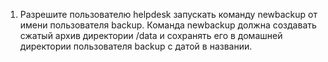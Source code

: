 1. Разрешите пользователю helpdesk запускать команду newbackup от имени пользователя backup. Команда newbackup должна создавать сжатый архив директории /data и сохранять его в домашней директории пользователя backup с датой в названии.